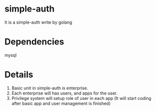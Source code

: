 # simple-auth
It is a simple-auth write by golang


# Dependencies
mysql


# Details
1. Basic unit in simple-auth is enterprise.
2. Each enterprise will has users, and apps for the user.
3. Privilege system will setup role of user in each app (It will start coding after basic app and user management is finished)
